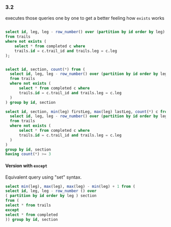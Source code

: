 
### 3.2

executes those queries one by one to get a better feeling how `exists` works
```sql

select id, leg, leg - row_number() over (partition by id order by leg) section
from trails
where not exists (
	select * from completed c where
    trails.id = c.trail_id and trails.leg = c.leg 
);

```

```sql 

select id, section, count(*) from (
  select id, leg, leg - row_number() over (partition by id order by leg) section
  from trails
  where not exists (
      select * from completed c where
      trails.id = c.trail_id and trails.leg = c.leg 
  )
) group by id, section

```

```sql
select id, section, min(leg) firstLeg, max(leg) lastLeg, count(*) c from (
  select id, leg, leg - row_number() over (partition by id order by leg) section
  from trails
  where not exists (
      select * from completed c where
      trails.id = c.trail_id and trails.leg = c.leg 
  )
) 
group by id, section
having count(*) >= 3
```


#### Version with `except`

Equivalent query using "set" syntax.

```sql
select min(leg), max(leg), max(leg) - min(leg) + 1 from (
select id, leg, leg - row_number () over
( partition by id order by leg ) section
from (
select * from trails
except
select * from completed
)) group by id, section
```